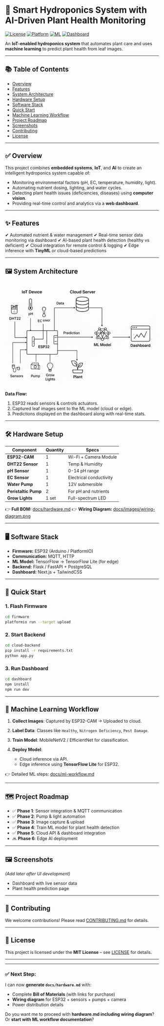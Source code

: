 
# 🌱 Smart Hydroponics System with AI-Driven Plant Health Monitoring

[![License](https://img.shields.io/badge/license-MIT-green.svg)](LICENSE)
[![Platform](https://img.shields.io/badge/platform-ESP32-blue.svg)](https://www.espressif.com/)
[![ML](https://img.shields.io/badge/ML-TensorFlow-orange.svg)](https://www.tensorflow.org/)
[![Dashboard](https://img.shields.io/badge/UI-Next.js-black.svg)](https://nextjs.org/)

An **IoT-enabled hydroponics system** that automates plant care and uses **machine learning** to predict plant health from leaf images.

---

## 📚 Table of Contents

* [Overview](#overview)
* [Features](#features)
* [System Architecture](#system-architecture)
* [Hardware Setup](#hardware-setup)
* [Software Stack](#software-stack)
* [Quick Start](#quick-start)
* [Machine Learning Workflow](#machine-learning-workflow)
* [Project Roadmap](#project-roadmap)
* [Screenshots](#screenshots)
* [Contributing](#contributing)
* [License](#license)

---

## ✅ Overview

This project combines **embedded systems**, **IoT**, and **AI** to create an intelligent hydroponics system capable of:

* Monitoring environmental factors (pH, EC, temperature, humidity, light).
* Automating nutrient dosing, lighting, and water cycles.
* Detecting plant health issues (deficiencies, diseases) using **computer vision**.
* Providing real-time control and analytics via a **web dashboard**.

---

## ✨ Features

✔ Automated nutrient & water management
✔ Real-time sensor data monitoring via dashboard
✔ AI-based plant health detection (healthy vs deficient)
✔ Cloud integration for remote control & logging
✔ Edge inference with **TinyML** or cloud-based predictions

---

## 🖼 System Architecture

![System Diagram](docs/images/architecture-diagram.png)

**Data Flow:**

1. ESP32 reads sensors & controls actuators.
2. Captured leaf images sent to the ML model (cloud or edge).
3. Predictions displayed on the dashboard along with real-time stats.

---

## 🛠 Hardware Setup

| Component            | Quantity | Specs                   |
| -------------------- | -------- | ----------------------- |
| **ESP32-CAM**        | 1        | Wi-Fi + Camera Module   |
| **DHT22 Sensor**     | 1        | Temp & Humidity         |
| **pH Sensor**        | 1        | 0-14 pH range           |
| **EC Sensor**        | 1        | Electrical conductivity |
| **Water Pump**       | 1        | 12V submersible         |
| **Peristaltic Pump** | 2        | For pH and nutrients    |
| **Grow Lights**      | 1 set    | Full-spectrum LED       |

👉 **Full BOM:** [docs/hardware.md](docs/hardware.md)
👉 **Wiring Diagram:** [docs/images/wiring-diagram.png](docs/images/wiring-diagram.png)

---

## 🖥 Software Stack

* **Firmware:** ESP32 (Arduino / PlatformIO)
* **Communication:** MQTT, HTTP
* **ML Model:** TensorFlow → TensorFlow Lite (for edge)
* **Backend:** Flask / FastAPI + PostgreSQL
* **Dashboard:** Next.js + TailwindCSS

---

## 🚀 Quick Start

### **1. Flash Firmware**

```bash
cd firmware
platformio run --target upload
```

### **2. Start Backend**

```bash
cd cloud-backend
pip install -r requirements.txt
python app.py
```

### **3. Run Dashboard**

```bash
cd dashboard
npm install
npm run dev
```

---

## 🤖 Machine Learning Workflow

1. **Collect Images**: Captured by ESP32-CAM → Uploaded to cloud.
2. **Label Data**: Classes like `Healthy`, `Nitrogen Deficiency`, `Pest Damage`.
3. **Train Model**: MobileNetV2 / EfficientNet for classification.
4. **Deploy Model**:

   * Cloud inference via API.
   * Edge inference using **TensorFlow Lite** for ESP32.

👉 Detailed ML steps: [docs/ml-workflow.md](docs/ml-workflow.md)

---

## 🗺 Project Roadmap

* ✅ **Phase 1**: Sensor integration & MQTT communication
* ✅ **Phase 2**: Pump & light automation
* ✅ **Phase 3**: Image capture & upload
* ✅ **Phase 4**: Train ML model for plant health detection
* ✅ **Phase 5**: Cloud API & dashboard integration
* 🔜 **Phase 6**: Edge AI deployment

---

## 🖼 Screenshots

*(Add later after UI development)*

* Dashboard with live sensor data
* Plant health prediction page

---

## 🤝 Contributing

We welcome contributions! Please read [CONTRIBUTING.md](CONTRIBUTING.md) for details.

---

## 📜 License

This project is licensed under the **MIT License** – see [LICENSE](LICENSE) for details.

---

---

### ✅ Next Step:

I can now **generate `docs/hardware.md`** with:

* Complete **Bill of Materials** (with links for purchase)
* **Wiring diagram** for ESP32 + sensors + pumps + camera
* Power distribution details

Do you want me to proceed with **hardware.md including wiring diagram**? Or **start with ML workflow documentation**?
